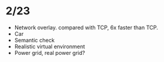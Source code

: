 # 2/23

- Network overlay. compared with TCP, 6x faster than TCP.
- Car
- Semantic check
- Realistic virtual environment
- Power grid, real power grid?

